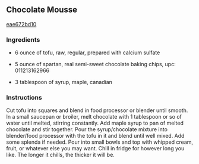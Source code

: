 ## Chocolate Mousse

[eae672bd10](http://www.food.com/recipe/chocolate-mousse-326486)

### Ingredients

 - 6 ounce of tofu, raw, regular, prepared with calcium sulfate

 - 5 ounce of spartan, real semi-sweet chocolate baking chips, upc: 011213162966

 - 3 tablespoon of syrup, maple, canadian

### Instructions

Cut tofu into squares and blend in food processor or blender until smooth. In a small saucepan or broiler, melt chocolate with 1 tablespoon or so of water until melted, stirring constantly. Add maple syrup to pan of melted chocolate and stir together. Pour the syrup/chocolate mixture into blender/food processor with the tofu in it and blend until well mixed. Add some splenda if needed. Pour into small bowls and top with whipped cream, fruit, or whatever else you may want. Chill in fridge for however long you like. The longer it chills, the thicker it will be.